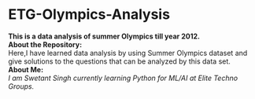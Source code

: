 # ETG-Olympics-Analysis
<b>This is a data analysis of summer Olympics till year 2012.</b><br>
<b>About the Repository: </b><br>
Here,I have learned data analysis by using Summer Olympics dataset and give solutions to the questions that can be analyzed by this data set.<br>
<b>About Me: </b><br>
<i>I am Swetant Singh currently learning Python for ML/AI at Elite Techno Groups.</i>
